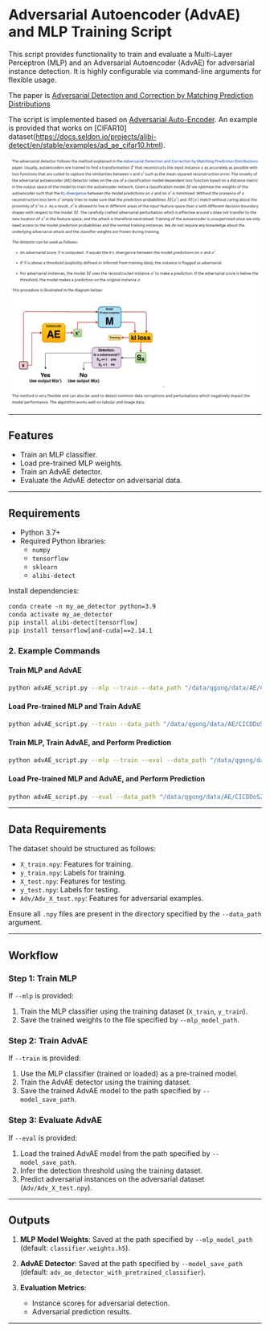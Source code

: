 # Adversarial Autoencoder (AdvAE) and MLP Training Script

This script provides functionality to train and evaluate a Multi-Layer Perceptron (MLP) and an Adversarial Autoencoder (AdvAE) for adversarial instance detection. It is highly configurable via command-line arguments for flexible usage.

The paper is [Adversarial Detection and Correction by Matching Prediction Distributions](https://arxiv.org/abs/2002.09364)

The script is implemented based on [Adversarial Auto-Encoder](https://docs.seldon.io/projects/alibi-detect/en/stable/ad/methods/adversarialae.html). An example is provided that works on [CIFAR10] dataset(https://docs.seldon.io/projects/alibi-detect/en/stable/examples/ad_ae_cifar10.html).

![](resource/adversarialae.png)

---

## Features
- Train an MLP classifier.
- Load pre-trained MLP weights.
- Train an AdvAE detector.
- Evaluate the AdvAE detector on adversarial data.

---

## Requirements
- Python 3.7+
- Required Python libraries:
  - `numpy`
  - `tensorflow`
  - `sklearn`
  - `alibi-detect`

Install dependencies:
```
conda create -n my_ae_detector python=3.9
conda activate my_ae_detector
pip install alibi-detect[tensorflow]
pip install tensorflow[and-cuda]==2.14.1
```

### 2. Example Commands

#### Train MLP and AdvAE
```bash
python advAE_script.py --mlp --train --data_path "/data/qgong/data/AE/CICDDoS2019/Data/cicddos" --mlp_model_path "mlp_classifier.weights.h5" --model_save_path "adv_ae_detector_with_pretrained_classifier"
```

#### Load Pre-trained MLP and Train AdvAE
```bash
python advAE_script.py --train --data_path "/data/qgong/data/AE/CICDDoS2019/Data/cicddos" --mlp_model_path "mlp_classifier.weights.h5" --model_save_path "adv_ae_detector_with_pretrained_classifier"
```

#### Train MLP, Train AdvAE, and Perform Prediction
```bash
python advAE_script.py --mlp --train --eval --data_path "/data/qgong/data/AE/CICDDoS2019/Data/cicddos" --mlp_model_path "mlp_classifier.weights.h5" --model_save_path "adv_ae_detector_with_pretrained_classifier" --threshold_perc 90.0
```

#### Load Pre-trained MLP and AdvAE, and Perform Prediction
```bash
python advAE_script.py --eval --data_path "/data/qgong/data/AE/CICDDoS2019/Data/cicddos" --mlp_model_path "mlp_classifier.weights.h5" --model_save_path "adv_ae_detector_with_pretrained_classifier" --threshold_perc 90.0
```

---

## Data Requirements
The dataset should be structured as follows:
- `X_train.npy`: Features for training.
- `y_train.npy`: Labels for training.
- `X_test.npy`: Features for testing.
- `y_test.npy`: Labels for testing.
- `Adv/Adv_X_test.npy`: Features for adversarial examples.

Ensure all `.npy` files are present in the directory specified by the `--data_path` argument.

---

## Workflow

### Step 1: Train MLP
If `--mlp` is provided:
1. Train the MLP classifier using the training dataset (`X_train`, `y_train`).
2. Save the trained weights to the file specified by `--mlp_model_path`.

### Step 2: Train AdvAE
If `--train` is provided:
1. Use the MLP classifier (trained or loaded) as a pre-trained model.
2. Train the AdvAE detector using the training dataset.
3. Save the trained AdvAE model to the path specified by `--model_save_path`.

### Step 3: Evaluate AdvAE
If `--eval` is provided:
1. Load the trained AdvAE model from the path specified by `--model_save_path`.
2. Infer the detection threshold using the training dataset.
3. Predict adversarial instances on the adversarial dataset (`Adv/Adv_X_test.npy`).

---

## Outputs
1. **MLP Model Weights**:
   Saved at the path specified by `--mlp_model_path` (default: `classifier.weights.h5`).

2. **AdvAE Detector**:
   Saved at the path specified by `--model_save_path` (default: `adv_ae_detector_with_pretrained_classifier`).

3. **Evaluation Metrics**:
   - Instance scores for adversarial detection.
   - Adversarial prediction results.
---
